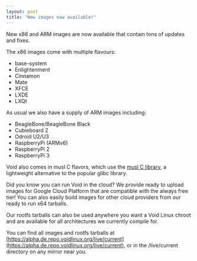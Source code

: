 ```yaml
---
layout: post
title: "New images now available!"
---
```


New x86 and ARM images are now available that contain tons of updates
and fixes.

The x86 images come with multiple flavours:

- base-system
- Enlightenment
- Cinnamon
- Mate
- XFCE
- LXDE
- LXQt

As usual we also have a supply of ARM images including:

- BeagleBone/BeagleBone Black
- Cubieboard 2
- Odroid U2/U3
- RaspberryPi (ARMv6)
- RaspberryPi 2
- RaspberryPi 3

Void also comes in musl C flavors, which use the [musl C library](https://www.musl-libc.org/), 
a lightweight alternative to the popular glibc library.

Did you know you can run Void in the cloud?  We provide ready to
upload images for Google Cloud Platform that are compatible with the
always free tier!  You can also easily build images for other cloud
providers from our ready to run x64 tarballs.

Our rootfs tarballs can also be used anywhere you want a Void Linux
chroot and are available for all architectures we currently compile
for.

You can find all images and rootfs tarballs at
[https://alpha.de.repo.voidlinux.org/live/current](https://alpha.de.repo.voidlinux.org/live/current),
or in the /live/current directory on any mirror near you.
